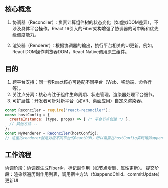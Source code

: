 ## 核心概念
1. 协调器（Reconciler）：负责计算组件树的状态变化（如虚拟DOM差异），不涉及具体平台操作。React 16引入的Fiber架构增强了协调器的可中断和优先级调度能力。

2. 渲染器（Renderer）：根据协调器的输出，执行平台相关的UI更新。例如，React DOM操作浏览器DOM，React Native调用原生组件。

## 目的
1. 跨平台支持：同一套React核心可适配不同平台（Web、移动端、命令行等）。
2. 关注点分离：核心专注于组件生命周期、状态管理，渲染器处理平台细节。
3. 可扩展性：开发者可针对新平台（如VR、桌面应用）自定义渲染器。

```javascript
const Reconciler = require('react-reconciler');
const hostConfig = {
  createInstance: (type, props) => { /* 平台节点创建 */ },
  // 其他方法...
};
const MyRenderer = Reconciler(hostConfig);
// 这里的renderer就是对应不同平台的ReactDOM，所以需要在hostConfig实现诸如appendChild的方法
```

## 工作流程
协调阶段：协调器生成Fiber树，标记副作用（如节点增删、属性更新）。
提交阶段：渲染器遍历副作用列表，调用宿主方法（如appendChild、commitUpdate）更新UI
